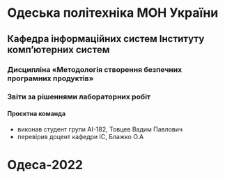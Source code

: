 # Одеська політехніка МОН України 
## Кафедра інформаційних систем Інституту комп’ютерних систем 
### Дисципліна «Методологія створення безпечних програмних продуктів» 
### Звіти за рішеннями лабораторних робіт 
#### Проєктна команда 
+ виконав  студент групи АІ-182, Товцев Вадим Павлович 
+ перевірив доцент кафедри ІС, Блажко О.А 
# Одеса-2022 

